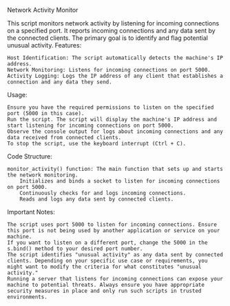 Network Activity Monitor

This script monitors network activity by listening for incoming connections on a specified port. It reports incoming connections and any data sent by the connected clients. The primary goal is to identify and flag potential unusual activity.
Features:

    Host Identification: The script automatically detects the machine's IP address.
    Network Monitoring: Listens for incoming connections on port 5000.
    Activity Logging: Logs the IP address of any client that establishes a connection and any data they send.

Usage:

    Ensure you have the required permissions to listen on the specified port (5000 in this case).
    Run the script. The script will display the machine's IP address and start listening for incoming connections on port 5000.
    Observe the console output for logs about incoming connections and any data received from connected clients.
    To stop the script, use the keyboard interrupt (Ctrl + C).

Code Structure:

    monitor_activity() function: The main function that sets up and starts the network monitoring.
        Initializes and binds a socket to listen for incoming connections on port 5000.
        Continuously checks for and logs incoming connections.
        Reads and logs any data sent by connected clients.

Important Notes:

    The script uses port 5000 to listen for incoming connections. Ensure this port is not being used by another application or service on your machine.
    If you want to listen on a different port, change the 5000 in the s.bind() method to your desired port number.
    The script identifies "unusual activity" as any data sent by connected clients. Depending on your specific use case or requirements, you might want to modify the criteria for what constitutes "unusual activity."
    Running a server that listens for incoming connections can expose your machine to potential threats. Always ensure you have appropriate security measures in place and only run such scripts in trusted environments.
